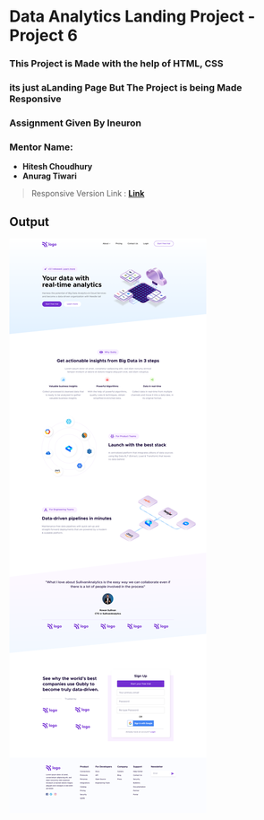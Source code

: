 # Data Analytics Landing Project - Project 6

### This Project is Made with the help of HTML, CSS
### its just aLanding Page But The Project is being Made Responsive
### Assignment Given By Ineuron 
### Mentor Name: 
- **Hitesh Choudhury**
- **Anurag Tiwari**

>Responsive Version Link : **[Link](https://6454f418f948c3006317ac31--data-analytics-landing-page-ineuron.netlify.app/)**  

## Output
![Project6](./Data%20Analytics%20Landing%20page.png)
